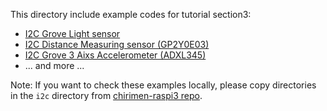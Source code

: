 This directory include example codes for tutorial section3:

* [I2C Grove Light sensor](i2c-grove-light)
* [I2C Distance Measuring sensor (GP2Y0E03)](i2c-GP2Y0E03)
* [I2C Grove 3 Aixs Accelerometer (ADXL345)](i2c-grove-accelerometer)
* ... and more ...

Note: If you want to check these examples locally, please copy directories in the `i2c` directory from [chirimen-raspi3 repo](https://github.com/chirimen-oh/chirimen-raspi3/tree/master/gc/i2c).